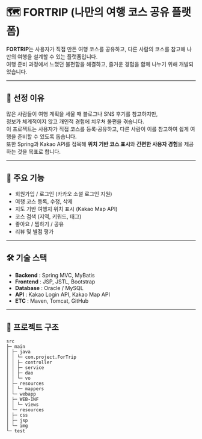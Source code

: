 # 🗺️ FORTRIP (나만의 여행 코스 공유 플랫폼)

**FORTRIP**는 사용자가 직접 만든 여행 코스를 공유하고, 다른 사람의 코스를 참고해 나만의 여행을 설계할 수 있는 플랫폼입니다.  
여행 준비 과정에서 느꼈던 불편함을 해결하고, 즐거운 경험을 함께 나누기 위해 개발되었습니다.  

---

## 📌 선정 이유
많은 사람들이 여행 계획을 세울 때 블로그나 SNS 후기를 참고하지만,  
정보가 체계적이지 않고 개인적 경험에 치우쳐 불편을 겪습니다.  
이 프로젝트는 사용자가 직접 코스를 등록·공유하고, 다른 사람이 이를 참고하여 쉽게 여행을 준비할 수 있도록 돕습니다.  
또한 Spring과 Kakao API를 접목해 **위치 기반 코스 표시**와 **간편한 사용자 경험**을 제공하는 것을 목표로 합니다.  

---

## 🚀 주요 기능
- 회원가입 / 로그인 (카카오 소셜 로그인 지원)
- 여행 코스 등록, 수정, 삭제
- 지도 기반 여행지 위치 표시 (Kakao Map API)
- 코스 검색 (지역, 키워드, 태그)
- 좋아요 / 찜하기 / 공유
- 리뷰 및 별점 평가

---

## 🛠 기술 스택
- **Backend** : Spring MVC, MyBatis  
- **Frontend** : JSP, JSTL, Bootstrap  
- **Database** : Oracle / MySQL  
- **API** : Kakao Login API, Kakao Map API  
- **ETC** : Maven, Tomcat, GitHub  

---

## 📂 프로젝트 구조
```
src
├─ main
│ ├─ java
│ │ └─ com.project.ForTrip
│ │ ├─ controller
│ │ ├─ service
│ │ ├─ dao
│ │ └─ vo
│ ├─ resources
│ │ └─ mappers
│ └─ webapp
│ ├─ WEB-INF
│ │ └─ views
│ └─ resources
│ ├─ css
│ ├─ jsp
│ └─ img
└─ test
```
